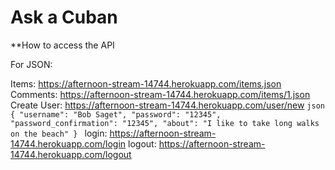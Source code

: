 # Ask a Cuban

**How to access the API

For JSON:

Items: https://afternoon-stream-14744.herokuapp.com/items.json
Comments: https://afternoon-stream-14744.herokuapp.com/items/1.json
Create User: https://afternoon-stream-14744.herokuapp.com/user/new
    ```json
          {
            "username": "Bob Saget",
            "password": "12345",
            "password_confirmation": "12345",
            "about": "I like to take long walks on the beach"
        }
    ```
login: https://afternoon-stream-14744.herokuapp.com/login
logout: https://afternoon-stream-14744.herokuapp.com/logout
